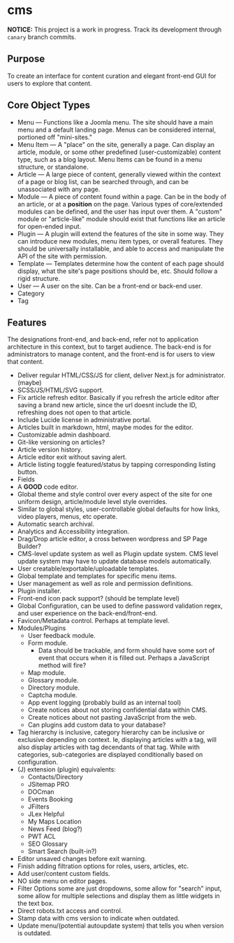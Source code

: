 # cms

**NOTICE:** This project is a work in progress. Track its development through `canary` branch commits.

## Purpose

To create an interface for content curation and elegant front-end GUI for users to explore that content.

## Core Object Types

-   Menu &mdash; Functions like a Joomla menu. The site should have a main menu and a default landing page. Menus can be considered internal, portioned off "mini-sites."
-   Menu Item &mdash; A "place" on the site, generally a page. Can display an article, module, or some other predefined (user-customizable) content type, such as a blog layout. Menu Items can be found in a menu structure, or standalone.
-   Article &mdash; A large piece of content, generally viewed within the context of a page or blog list, can be searched through, and can be unassociated with any page.
-   Module &mdash; A piece of content found within a page. Can be in the body of an article, or at a **position** on the page. Various types of core/extended modules can be defined, and the user has input over them. A "custom" module or "article-like" module should exist that functions like an article for open-ended input.
-   Plugin &mdash; A plugin will extend the features of the site in some way. They can introduce new modules, menu item types, or overall features. They should be universally installable, and able to access and manipulate the API of the site with permission.
-   Template &mdash; Templates determine how the content of each page should display, what the site's page positions should be, etc. Should follow a rigid structure.
-   User &mdash; A user on the site. Can be a front-end or back-end user.
-   Category
-   Tag

## Features

The designations front-end, and back-end, refer not to application architecture in this context, but to target audience. The back-end is for administrators to manage content, and the front-end is for users to view that content.

-   Deliver regular HTML/CSS/JS for client, deliver Next.js for administrator. (maybe)
-   SCSS/JS/HTML/SVG support.
-   Fix article refresh editor. Basically if you refresh the article editor after saving a brand new article, since the url doesnt include the ID, refreshing does not open to that article.
-   Include Lucide license in administrative portal.
-   Articles built in markdown, html, maybe modes for the editor.
-   Customizable admin dashboard.
-   Git-like versioning on articles?
-   Article version history.
-   Article editor exit without saving alert.
-   Article listing toggle featured/status by tapping corresponding listing button.
-   Fields
-   A **GOOD** code editor.
-   Global theme and style control over every aspect of the site for one uniform design, article/module level style overrides.
-   Similar to global styles, user-controllable global defaults for how links, video players, menus, etc operate.
-   Automatic search archival.
-   Analytics and Accessibility integration.
-   Drag/Drop article editor, a cross between wordpress and SP Page Builder?
-   CMS-level update system as well as Plugin update system. CMS level update system may have to update database models automatically.
-   User creatable/exportable/uploadable templates.
-   Global template and templates for specific menu items.
-   User management as well as role and permission definitions.
-   Plugin installer.
-   Front-end icon pack support? (should be template level)
-   Global Configuration, can be used to define password validation regex, and user experience on the back-end/front-end.
-   Favicon/Metadata control. Perhaps at template level.
-   Modules/Plugins
    -   User feedback module.
    -   Form module.
        -   Data should be trackable, and form should have some sort of event that occurs when it is filled out. Perhaps a JavaScript method will fire?
    -   Map module.
    -   Glossary module.
    -   Directory module.
    -   Captcha module.
    -   App event logging (probably build as an internal tool)
    -   Create notices about not storing confidential data within CMS.
    -   Create notices about not pasting JavaScript from the web.
    -   Can plugins add custom data to your database?
-   Tag hierarchy is inclusive, category hierarchy can be inclusive or exclusive depending on context. Ie, displaying articles with a tag, will also display articles with tag decendants of that tag. While with categories, sub-categories are displayed conditionally based on configuration.
-   (J) extension (plugin) equivalents:
    -   Contacts/Directory
    -   JSitemap PRO
    -   DOCman
    -   Events Booking
    -   JFilters
    -   JLex Helpful
    -   My Maps Location
    -   News Feed (blog?)
    -   PWT ACL
    -   SEO Glossary
    -   Smart Search (built-in?)
-   Editor unsaved changes before exit warning.
-   Finish adding filtration options for roles, users, articles, etc.
-   Add user/content custom fields.
-   NO side menu on editor pages.
-   Filter Options some are just dropdowns, some allow for "search" input, some allow for multiple selections and display them as little widgets in the text box.
-   Direct robots.txt access and control.
-   Stamp data with cms version to indicate when outdated.
-   Update menu/(potential autoupdate system) that tells you when version is outdated.
